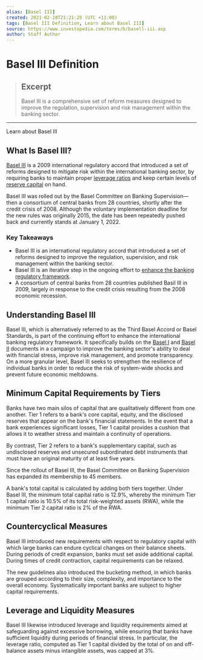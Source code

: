 ```yaml
---
alias: [Basel III]
created: 2021-02-28T21:21:25 (UTC +11:00)
tags: [Basel III Definition, Learn about Basel III]
source: https://www.investopedia.com/terms/b/basell-iii.asp
author: Staff Author
---
```


# Basel III Definition

> ## Excerpt
> Basel III is a comprehensive set of reform measures designed to improve the regulation, supervision and risk management within the banking sector.

---

Learn about Basel III
## What Is Basel III?

[Basel III](https://www.investopedia.com/articles/economics/10/understanding-basel-3-regulations.asp) is a 2009 international regulatory accord that introduced a set of reforms designed to mitigate risk within the international banking sector, by requiring banks to maintain proper [leverage ratios](https://www.investopedia.com/terms/l/leverageratio.asp) and keep certain levels of [reserve capital](https://www.investopedia.com/terms/c/capitalrequirement.asp) on hand.

Basel III was rolled out by the Basel Committee on Banking Supervision—then a consortium of central banks from 28 countries, shortly after the credit crisis of 2008. Although the voluntary implementation deadline for the new rules was originally 2015, the date has been repeatedly pushed back and currently stands at January 1, 2022.

### Key Takeaways

-   Basel III is an international regulatory accord that introduced a set of reforms designed to improve the regulation, supervision, and risk management within the banking sector.
-   Basel III is an iterative step in the ongoing effort to [enhance the banking regulatory framework](https://www.investopedia.com/ask/answers/062515/what-minimum-capital-adequacy-ratio-must-be-attained-under-basel-iii.asp).
-   A consortium of central banks from 28 countries published Basil III in 2009, largely in response to the credit crisis resulting from the 2008 economic recession.

## Understanding Basel III

Basel III, which is alternatively referred to as the Third Basel Accord or Basel Standards, is part of the continuing effort to enhance the international banking regulatory framework. It specifically builds on the [Basel I](https://www.investopedia.com/terms/b/basel_i.asp) and [Basel II](https://www.investopedia.com/terms/b/baselii.asp) documents in a campaign to improve the banking sector's ability to deal with financial stress, improve risk management, and promote transparency. On a more granular level, Basel III seeks to strengthen the resilience of individual banks in order to reduce the risk of system-wide shocks and prevent future economic meltdowns.

## Minimum Capital Requirements by Tiers

Banks have two main silos of capital that are qualitatively different from one another. Tier 1 refers to a bank's core capital, equity, and the disclosed reserves that appear on the bank's financial statements. In the event that a bank experiences significant losses, Tier 1 capital provides a cushion that allows it to weather stress and maintain a continuity of operations.

By contrast, Tier 2 refers to a bank's supplementary capital, such as undisclosed reserves and unsecured subordinated debt instruments that must have an original maturity of at least five years.

Since the rollout of Basel III, the Basel Committee on Banking Supervision has expanded its membership to 45 members.

A bank's total capital is calculated by adding both tiers together. Under Basel III, the minimum total capital ratio is 12.9%, whereby the minimum Tier 1 capital ratio is 10.5% of its total risk-weighted assets (RWA), while the minimum Tier 2 capital ratio is 2% of the RWA.

## Countercyclical Measures

Basel III introduced new requirements with respect to regulatory capital with which large banks can endure cyclical changes on their balance sheets. During periods of credit expansion, banks must set aside additional capital. During times of credit contraction, capital requirements can be relaxed.

The new guidelines also introduced the bucketing method, in which banks are grouped according to their size, complexity, and importance to the overall economy. Systematically important banks are subject to higher capital requirements.

## Leverage and Liquidity Measures

Basel III likewise introduced leverage and liquidity requirements aimed at safeguarding against excessive borrowing, while ensuring that banks have sufficient liquidity during periods of financial stress. In particular, the leverage ratio, computed as Tier 1 capital divided by the total of on and off-balance assets minus intangible assets, was capped at 3%.
